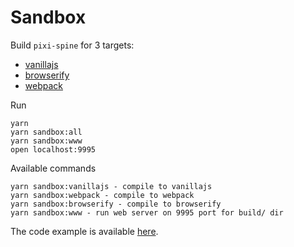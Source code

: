 Sandbox
=======

Build `pixi-spine` for 3 targets:

* [vanillajs](../package.json#L35)
* [browserify](../package.json#L33)
* [webpack](webpack.config.js)

Run

```
yarn
yarn sandbox:all
yarn sandbox:www
open localhost:9995
```

Available commands
```
yarn sandbox:vanillajs - compile to vanillajs
yarn sandbox:webpack - compile to webpack
yarn sandbox:browserify - compile to browserify
yarn sandbox:www - run web server on 9995 port for build/ dir
```

The code example is available [here](src/app.ts).
